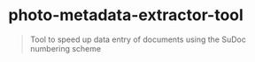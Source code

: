 # photo-metadata-extractor-tool
> Tool to speed up data entry of documents using the SuDoc numbering scheme
